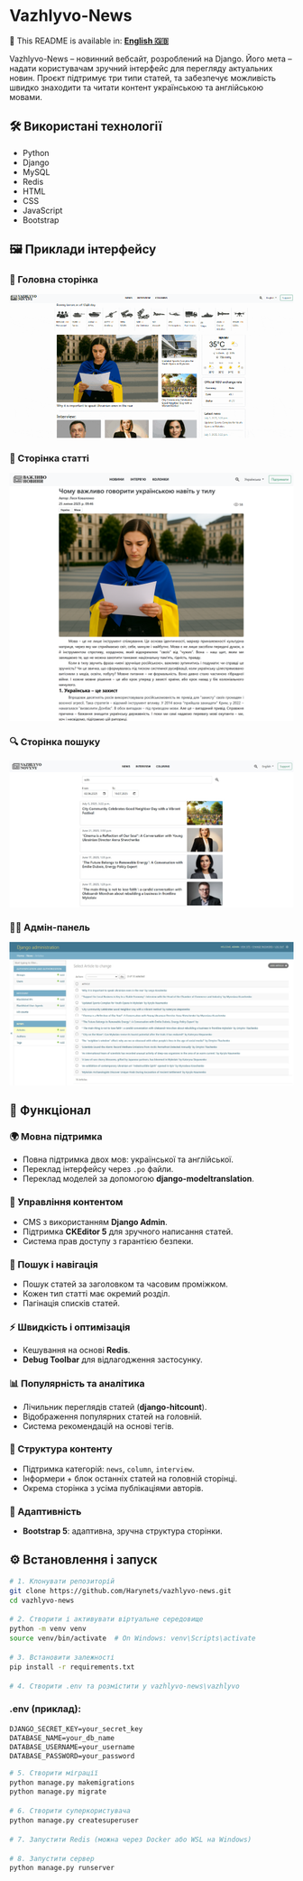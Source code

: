 # Vazhlyvo-News

📄 This README is available in: [**English 🇬🇧**](README.en.md)

Vazhlyvo-News – новинний вебсайт, розроблений на Django. Його мета – надати користувачам зручний інтерфейс для перегляду актуальних новин. Проєкт підтримує три типи статей, та забезпечує можливість швидко знаходити та читати контент українською та англійською мовами.

## 🛠️ Використані технології

- Python
- Django
- MySQL
- Redis
- HTML
- CSS
- JavaScript
- Bootstrap

## 🖼️ Приклади інтерфейсу

### 📍 Головна сторінка

![Головна сторінка](doc/homepage.gif)

### 📰 Сторінка статті

![Сторінка новин](doc/article.png)

### 🔍 Сторінка пошуку

![Пошук](doc/search.jpg)

### 🧑‍💼 Адмін-панель

![Адмін](doc/admin.jpg)

## 🚀 Функціонал

### 🌍 Мовна підтримка
- Повна підтримка двох мов: української та англійської.
- Переклад інтерфейсу через `.po` файли.
- Переклад моделей за допомогою **django-modeltranslation**.

### 📝 Управління контентом
- CMS з використанням **Django Admin**.
- Підтримка **CKEditor 5** для зручного написання статей.
- Система прав доступу з гарантією безпеки.

### 🔎 Пошук і навігація
- Пошук статей за заголовком та часовим проміжком.
- Кожен тип статті має окремий розділ.
- Пагінація списків статей.

### ⚡ Швидкість і оптимізація
- Кешування на основі **Redis**.
- **Debug Toolbar** для відлагодження застосунку.

### 📊 Популярність та аналітика
- Лічильник переглядів статей (**django-hitcount**).
- Відображення популярних статей на головній.
- Система рекомендацій на основі тегів.

### 🧩 Структура контенту
- Підтримка категорій: `news`, `column`, `interview`.
- Інформери + блок останніх статей на головній сторінці.
- Окрема сторінка з усіма публікаціями авторів.

### 📱 Адаптивність
- **Bootstrap 5**: адаптивна, зручна структура сторінки.

## ⚙️ Встановлення і запуск

```bash
# 1. Клонувати репозиторій
git clone https://github.com/Harynets/vazhlyvo-news.git
cd vazhlyvo-news

# 2. Створити і активувати віртуальне середовище
python -m venv venv
source venv/bin/activate  # On Windows: venv\Scripts\activate

# 3. Встановити залежності
pip install -r requirements.txt

# 4. Створити .env та розмістити у vazhlyvo-news\vazhlyvo
```

### .env (приклад):
```env
DJANGO_SECRET_KEY=your_secret_key
DATABASE_NAME=your_db_name
DATABASE_USERNAME=your_username
DATABASE_PASSWORD=your_password
```

```bash
# 5. Створити міграції
python manage.py makemigrations
python manage.py migrate

# 6. Створити суперкористувача
python manage.py createsuperuser

# 7. Запустити Redis (можна через Docker або WSL на Windows)

# 8. Запустити сервер
python manage.py runserver
```